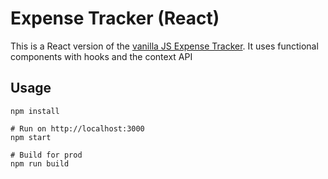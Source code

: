 # Expense Tracker (React)

This is a React version of the [vanilla JS Expense Tracker](https://github.com/itkhanz/webProjects-vanillaJS). It uses functional components with hooks and the context API

## Usage
```
npm install

# Run on http://localhost:3000
npm start

# Build for prod
npm run build
```

